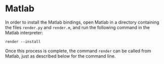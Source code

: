 # Matlab

In order to install the Matlab bindings, open Matlab in a
directory containing the files `render.py` and `render.m`,
and run the following command in the Matlab interpreter:

    render --install

Once this process is complete, the command `render` can be
called from Matlab, just as described below for the command
line.


